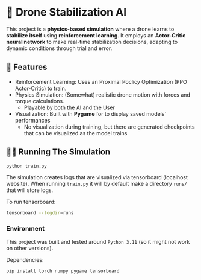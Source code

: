 # 🚁 Drone Stabilization AI  

This project is a **physics-based simulation** where a drone learns to **stabilize itself** using **reinforcement learning**. It employs an **Actor-Critic neural network** to make real-time stabilization decisions, adapting to dynamic conditions through trial and error.

## 🚀 Features  
- Reinforcement Learning: Uses an Proximal Poclicy Optimization (PPO Actor-Critic) to train.  
- Physics Simulation: (Somewhat) realistic drone motion with forces and torque calculations.  
    - Playable by both the AI and the User
- Visualization: Built with **Pygame** for to display saved models' performances
    - No visualization during training, but there are generated checkpoints that can be visualized as the model trains

## 🏃‍♂️ Running The Simulation

```sh
python train.py
```

The simulation creates logs that are visualized via tensorboard (localhost website). When running `train.py` it will by default make a directory `runs/` that will store logs.

To run tensorboard:

```sh
tensorboard --logdir=runs
```

### Environment

This project was built and tested around `Python 3.11` (so it might not work on other versions).

Dependencies:

```sh
pip install torch numpy pygame tensorboard
```
